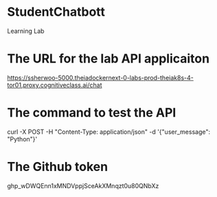# StudentChatbott
Learning Lab
# The URL for the lab API applicaiton
https://ssherwoo-5000.theiadockernext-0-labs-prod-theiak8s-4-tor01.proxy.cognitiveclass.ai/chat
# The command to test the API
curl -X POST -H "Content-Type: application/json" -d '{"user_message": "Python"}' <your Application URL>
# The Github token
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
